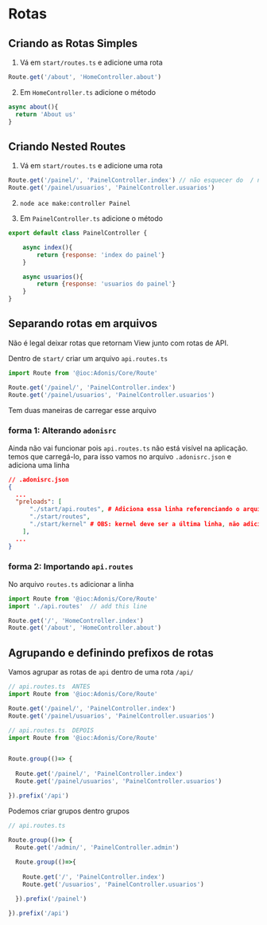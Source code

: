 # Rotas

## Criando as Rotas Simples

1. Vá em `start/routes.ts` e adicione uma rota 

```js
Route.get('/about', 'HomeController.about')
```

2. Em `HomeController.ts` adicione o método

```js
async about(){
  return 'About us'
}
```

## Criando Nested Routes

1. Vá em `start/routes.ts` e adicione uma rota 

```js
Route.get('/painel/', 'PainelController.index') // não esquecer do  / no final 
Route.get('/painel/usuarios', 'PainelController.usuarios')
```

2. `node ace make:controller Painel`

3. Em `PainelController.ts` adicione o método

```js
export default class PainelController {

    async index(){
        return {response: 'index do painel'}
    }

    async usuarios(){
        return {response: 'usuarios do painel'}
    }
}

```

## Separando rotas em arquivos

Não é legal deixar rotas que retornam View junto com rotas de API.

Dentro de `start/` criar um arquivo `api.routes.ts`

```js
import Route from '@ioc:Adonis/Core/Route'

Route.get('/painel/', 'PainelController.index')
Route.get('/painel/usuarios', 'PainelController.usuarios')

```
Tem duas maneiras de carregar esse arquivo

### forma 1: Alterando `adonisrc`
Ainda não vai funcionar pois `api.routes.ts` não está visível na aplicação. temos que carregá-lo, para isso vamos no arquivo `.adonisrc.json` e adiciona uma linha

```json
// .adonisrc.json
{
  ...
  "preloads": [
      "./start/api.routes", # Adiciona essa linha referenciando o arquivo criado
      "./start/routes",
      "./start/kernel" # OBS: kernel deve ser a última linha, não adiciona nada abaixo
    ],
  ...
}
```

### forma 2: Importando `api.routes`

No arquivo `routes.ts` adicionar a linha

```js
import Route from '@ioc:Adonis/Core/Route'
import './api.routes'  // add this line

Route.get('/', 'HomeController.index')
Route.get('/about', 'HomeController.about')
```

## Agrupando e definindo prefixos de rotas

Vamos agrupar as rotas de `api` dentro de uma rota `/api/`

```js
// api.routes.ts  ANTES
import Route from '@ioc:Adonis/Core/Route'

Route.get('/painel/', 'PainelController.index')
Route.get('/painel/usuarios', 'PainelController.usuarios')
```

```js
// api.routes.ts  DEPOIS
import Route from '@ioc:Adonis/Core/Route'


Route.group(()=> {
  
  Route.get('/painel/', 'PainelController.index')
  Route.get('/painel/usuarios', 'PainelController.usuarios')

}).prefix('/api')

```

Podemos criar grupos dentro grupos

```js
// api.routes.ts 

Route.group(()=> {
  Route.get('/admin/', 'PainelController.admin')
  
  Route.group(()=>{
    
    Route.get('/', 'PainelController.index')
    Route.get('/usuarios', 'PainelController.usuarios')

  }).prefix('/painel')

}).prefix('/api')
